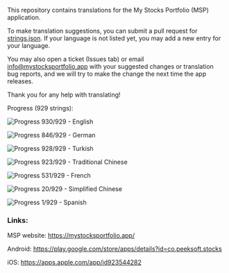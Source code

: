 This repository contains translations for the My Stocks Portfolio (MSP) application.

To make translation suggestions, you can submit a pull request for [strings.json](https://github.com/mystocksportfolio/translations/blob/main/strings.json). If your language is not listed yet, you may add a new entry for your language.

You may also open a ticket (Issues tab) or email info@mystocksportfolio.app with your suggested changes or translation bug reports, and we will try to make the change the next time the app releases.

Thank you for any help with translating!

Progress (929 strings):

![Progress](https://progress-bar.dev/100?title=en&width=120) 930/929 - English

![Progress](https://progress-bar.dev/91?title=de&width=120) 846/929 - German

![Progress](https://progress-bar.dev/100?title=tr&width=120) 928/929 - Turkish

![Progress](https://progress-bar.dev/99?title=zh-Hant-TW&width=120) 923/929 - Traditional Chinese

![Progress](https://progress-bar.dev/57?title=fr&width=120) 531/929 - French

![Progress](https://progress-bar.dev/2?title=zh&width=120) 20/929 - Simplified Chinese

![Progress](https://progress-bar.dev/0?title=es&width=120) 1/929 - Spanish

### Links:

MSP website: https://mystocksportfolio.app/

Android: https://play.google.com/store/apps/details?id=co.peeksoft.stocks

iOS: https://apps.apple.com/app/id923544282
